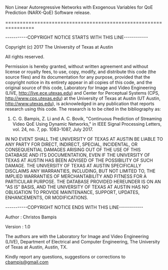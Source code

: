 Non Linear Autoregressive Networks with Exogenous Variables for QoE Prediction (NARX-QoE) Software release.

================================================================

-----------COPYRIGHT NOTICE STARTS WITH THIS LINE------------

Copyright (c) 2017 The University of Texas at Austin

All rights reserved.

Permission is hereby granted, without written agreement and without license or royalty fees, to use, copy, modify, and distribute this code (the source files) and its documentation for any purpose, provided that the copyright notice in its entirety appear in all copies of this code, and the original source of this code, Laboratory for Image and Video Engineering (LIVE, http://live.ece.utexas.edu) and Center for Perceptual Systems (CPS, http://www.cps.utexas.edu) at the University of Texas at Austin (UT Austin, http://www.utexas.edu), is acknowledged in any publication that reports research using this code. The research is to be cited in the bibliography as:

1) C. G. Bampis, Z. Li and A. C. Bovik, "Continuous Prediction of Streaming Video QoE Using Dynamic Networks," in IEEE Signal Processing Letters, vol. 24, no. 7, pp. 1083-1087, July 2017.

IN NO EVENT SHALL THE UNIVERSITY OF TEXAS AT AUSTIN BE LIABLE TO ANY PARTY FOR DIRECT, INDIRECT, SPECIAL, INCIDENTAL, OR CONSEQUENTIAL DAMAGES ARISING OUT OF THE USE OF THIS DATABASE AND ITS DOCUMENTATION, EVEN IF THE UNIVERSITY OF TEXAS AT AUSTIN HAS BEEN ADVISED OF THE POSSIBILITY OF SUCH DAMAGE. THE UNIVERSITY OF TEXAS AT AUSTIN SPECIFICALLY DISCLAIMS ANY WARRANTIES, INCLUDING, BUT NOT LIMITED TO, THE IMPLIED WARRANTIES OF MERCHANTABILITY AND FITNESS FOR A PARTICULAR PURPOSE. THE DATABASE PROVIDED HEREUNDER IS ON AN "AS IS" BASIS, AND THE UNIVERSITY OF TEXAS AT AUSTIN HAS NO OBLIGATION TO PROVIDE MAINTENANCE, SUPPORT, UPDATES, ENHANCEMENTS, OR MODIFICATIONS.

-----------COPYRIGHT NOTICE ENDS WITH THIS LINE------------

Author  : Christos Bampis

Version : 1.0

The authors are with the Laboratory for Image and Video Engineering (LIVE), Department of Electrical and Computer Engineering, The University of Texas at Austin, Austin, TX.

Kindly report any questions, suggestions or corrections to cbampis@gmail.com
